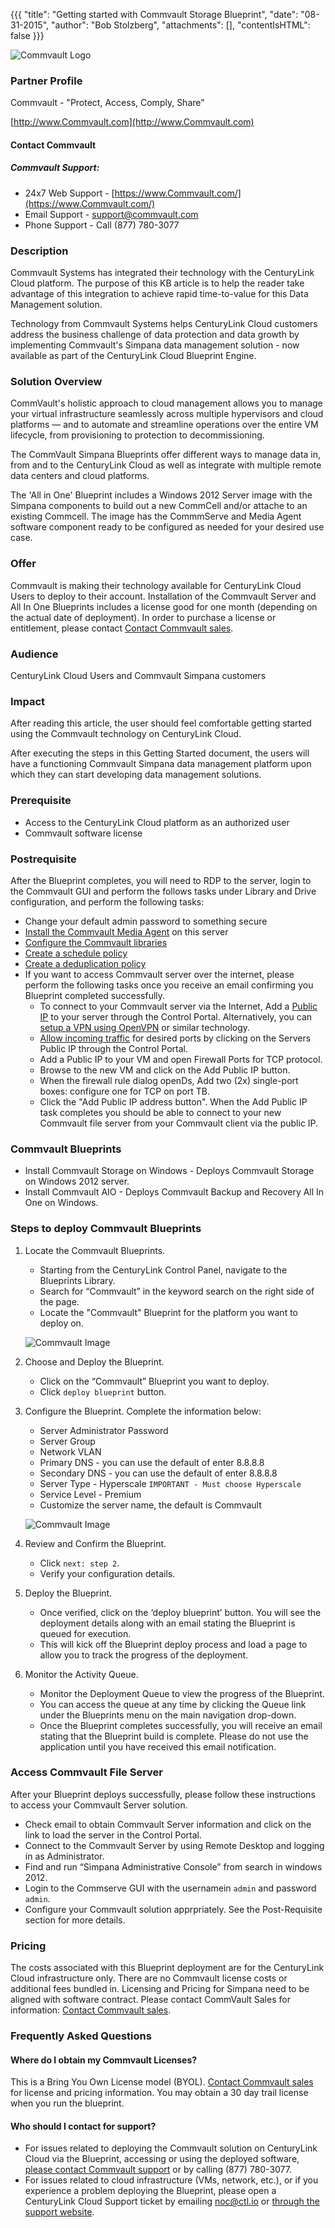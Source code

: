{{{
  "title": "Getting started with Commvault Storage Blueprint",
  "date": "08-31-2015",
  "author": "Bob Stolzberg",
  "attachments": [],
  "contentIsHTML": false
}}}

![Commvault Logo](../../images/commvault-logo.png)

### Partner Profile
Commvault - "Protect, Access, Comply, Share"

[http://www.Commvault.com](http://www.Commvault.com)

#### Contact Commvault   
##### Commvault Support:
* 24x7 Web Support - [https://www.Commvault.com/](https://www.Commvault.com/)
* Email Support - [support@commvault.com](mailto:support@commvault.com)
* Phone Support - Call (877) 780-3077

### Description
Commvault Systems has integrated their technology with the CenturyLink Cloud platform. The purpose of this KB article is to help the reader take advantage of this integration to achieve rapid time-to-value for this Data Management solution.

Technology from Commvault Systems helps CenturyLink Cloud customers address the business challenge of data protection and data growth by implementing Commvault's Simpana data management solution - now available as part of the CenturyLink Cloud Blueprint Engine.

### Solution Overview
CommVault's holistic approach to cloud management allows you to manage your virtual infrastructure seamlessly across multiple hypervisors and cloud platforms — and to automate and streamline operations over the entire VM lifecycle, from provisioning to protection to decommissioning.

The CommVault Simpana Blueprints offer different ways to manage data in, from and to the CenturyLink Cloud as well as integrate with multiple remote data centers and cloud platforms.

The 'All in One' Blueprint includes a Windows 2012 Server image with the Simpana components to build out a new CommCell and/or attache to an existing Commcell. The image has the CommmServe and Media Agent software component ready to be configured as needed for your desired use case.

### Offer
Commvault is making their technology available for CenturyLink Cloud Users to deploy to their account. Installation of the Commvault Server and All In One Blueprints includes a license good for one month (depending on the actual date of deployment). In order to purchase a license or entitlement, please contact [Contact Commvault sales](http://www.commvault.com/contact-us).

### Audience
CenturyLink Cloud Users and Commvault Simpana customers

### Impact
After reading this article, the user should feel comfortable getting started using the Commvault technology on CenturyLink Cloud.

After executing the steps in this Getting Started document, the users will have a functioning Commvault Simpana data management platform upon which they can start developing data management solutions.

### Prerequisite
* Access to the CenturyLink Cloud platform as an authorized user
* Commvault software license

### Postrequisite
After the Blueprint completes, you will need to RDP to the server, login to the Commvault GUI and perform the follows tasks under Library and Drive configuration, and perform the following tasks:
* Change your default admin password to something secure
* [Install the Commvault Media Agent](http://documentation.commvault.com/commvault/v10/article?p=deployment.html) on this server
* [Configure the Commvault libraries](http://documentation.commvault.com/commvault/v10/article?p=features/library_drive_config/library_drive_configuration_getting_started.html)
* [Create a schedule policy](http://documentation.commvault.com/commvault/v10/article?p=features/schedule_policy/getting_started.htm)
* [Create a deduplication policy](http://documentation.commvault.com/commvault/v10/article?p=features/deduplication/t_creating_a_global_deduplication_policy.htm)
* If you want to access Commvault server over the internet, please perform the following tasks once you receive an email confirming you Blueprint completed successfully.
   * To connect to your Commvault server via the Internet, Add a [Public IP](../../Network/how-to-add-public-ip-to-virtual-machine.md) to your server through the Control Portal. Alternatively, you can [setup a VPN using OpenVPN](../../Network/how-to-configure-client-vpn.md) or similar technology.
   * [Allow incoming traffic](../../Network/how-to-add-public-ip-to-virtual-machine.md) for desired ports by clicking on the Servers Public IP through the Control Portal.
   * Add a Public IP to your VM and open Firewall Ports for TCP protocol.
   * Browse to the new VM and click on the Add Public IP button.
   * When the firewall rule dialog openDs, Add two (2x) single-port boxes: configure one for TCP on port TB.
   * Click the "Add Public IP address button". When the Add Public IP task completes you should be able to connect to your new Commvault file server from your Commvault client via the public IP.

### Commvault Blueprints
* Install Commvault Storage on Windows - Deploys Commvault Storage on Windows 2012 server.
* Install Commvault AIO - Deploys Commvault Backup and Recovery All In One on Windows.

### Steps to deploy Commvault Blueprints
1. Locate the Commvault Blueprints.
   * Starting from the CenturyLink Control Panel, navigate to the Blueprints Library.
   * Search for “Commvault” in the keyword search on the right side of the page.
   * Locate the "Commvault" Blueprint for the platform you want to deploy on.

   ![Commvault Image](../../images/ecosystem-Commvault-1.png)

2. Choose and Deploy the Blueprint.
   * Click on the “Commvault” Blueprint you want to deploy.
   * Click `deploy blueprint` button.

3. Configure the Blueprint.
   Complete the information below:
   * Server Administrator Password
   * Server Group
   * Network VLAN
   * Primary DNS - you can use the default of enter 8.8.8.8
   * Secondary DNS - you can use the default of enter 8.8.8.8
   * Server Type - Hyperscale `IMPORTANT - Must choose Hyperscale`
   * Service Level - Premium
   * Customize the server name, the default is Commvault

   ![Commvault Image](../../images/ecosystem-Commvault-2.png)

4. Review and Confirm the Blueprint.
   * Click `next: step 2`.
   * Verify your configuration details.

5. Deploy the Blueprint.
   * Once verified, click on the ‘deploy blueprint’ button. You will see the deployment details along with an email stating the Blueprint is queued for execution.
   * This will kick off the Blueprint deploy process and load a page to allow you to track the progress of the deployment.

6. Monitor the Activity Queue.
   * Monitor the Deployment Queue to view the progress of the Blueprint.
   * You can access the queue at any time by clicking the Queue link under the Blueprints menu on the main navigation drop-down.
   * Once the Blueprint completes successfully, you will receive an email stating that the Blueprint build is complete. Please do not use the application until you have received this email notification.

### Access Commvault File Server
After your Blueprint deploys successfully, please follow these instructions to access your Commvault Server solution.
* Check email to obtain Commvault Server information and click on the link to load the server in the Control Portal.
* Connect to the Commvault Server by using Remote Desktop and logging in as Administrator.
* Find and run “Simpana Administrative Console” from search in windows 2012.
* Login to the Commserve GUI with the usernamein `admin` and password `admin`.
* Configure your Commvault solution apprpriately. See the Post-Requisite section for more details.

### Pricing
The costs associated with this Blueprint deployment are for the CenturyLink Cloud infrastructure only. There are no Commvault license costs or additional fees bundled in. Licensing and Pricing for Simpana need to be aligned with software contract. Please contact CommVault Sales for information: [Contact Commvault sales](http://www.commvault.com/contact-us).

### Frequently Asked Questions

#### Where do I obtain my Commvault Licenses?
This is a Bring You Own License model (BYOL). [Contact Commvault sales](http://www.commvault.com/contact-us) for license and pricing information. You may obtain a 30 day trail license when you run the blueprint.

#### Who should I contact for support?
* For issues related to deploying the Commvault solution on CenturyLink Cloud via the Blueprint, accessing or using the deployed software, [please contact Commvault support](mailto:support@commvault.com) or by calling (877) 780-3077.
* For issues related to cloud infrastructure (VMs, network, etc.), or if you experience a problem deploying the Blueprint, please open a CenturyLink Cloud Support ticket by emailing [noc@ctl.io](mailto:noc@ctl.io) or [through the support website](https://t3n.zendesk.com/tickets/new).
